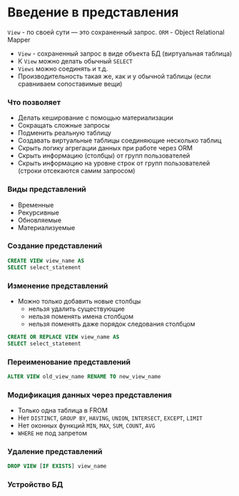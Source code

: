 # Введение в представления

`View` - по своей сути — это сохраненный запрос.
`ORM` - Object Relational Mapper

- `View` - сохраненный запрос в виде объекта БД (виртуальная таблица)
- К `View` можно делать обычный `SELECT`
- `Views` можно соединять и т.д.
- Производительность такая же, как и у обычной таблицы (если сравниваем сопоставимые вещи)

### Что позволяет

- Делать кеширование с помощью материализации
- Сокращать сложные запросы
- Подменить реальную таблицу
- Создавать виртуальные таблицы соединяющие несколько таблиц
- Скрыть логику агрегации данных при работе через ORM
- Скрыть информацию (столбцы) от групп пользователей
- Скрыть информацию на уровне строк от групп пользователей (строки отсекаются самим запросом)

### Виды представлений

- Временные
- Рекурсивные
- Обновляемые
- Материализуемые

### Создание представлений

```sql
CREATE VIEW view_name AS
SELECT select_statement
```

### Изменение представлений

- Можно только добавить новые столбцы
  - нельзя удалить существующие
  - нельзя поменять имена столбцом
  - нельзя поменять даже порядок следования столбцом
    
```sql
CREATE OR REPLACE VIEW view_name AS 
SELECT select_statement
```

### Переименование представлений

```sql
ALTER VIEW old_view_name RENAME TO new_view_name
```

### Модификация данных через представления

- Только одна таблица в FROM
- Нет `DISTINCT`, `GROUP BY`, `HAVING`, `UNION`, `INTERSECT`, `EXCEPT`, `LIMIT`
- Нет оконных функций `MIN`, `MAX`, `SUM`, `COUNT`, `AVG`
- `WHERE` не под запретом

### Удаление представлений

```sql
DROP VIEW [IF EXISTS] view_name
```

### Устройство БД
